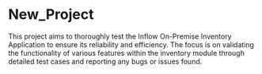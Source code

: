 # New_Project
This project aims to thoroughly test the Inflow On-Premise Inventory Application to ensure its reliability and efficiency. The focus is on validating the functionality of various features within the inventory module through detailed test cases and reporting any bugs or issues found.
